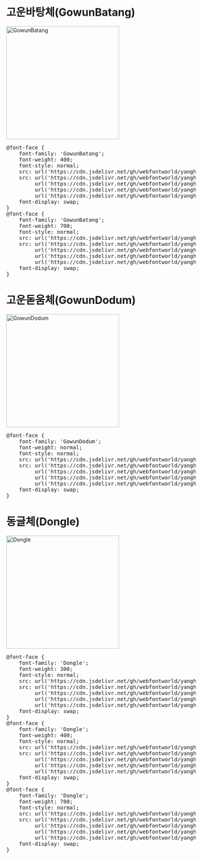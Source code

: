 # 고운바탕체(GowunBatang)
<a href="https://wess.tistory.com" target="_blank">
    <img src="https://webfontworld.github.io/yangheeryu/GowunBatang.jpg" alt="GowunBatang" style="width:300px">
</a>
<pre>
@font-face {
    font-family: 'GowunBatang';
    font-weight: 400;
    font-style: normal;
    src: url('https://cdn.jsdelivr.net/gh/webfontworld/yangheeryu/GowunBatangRegular.eot');
    src: url('https://cdn.jsdelivr.net/gh/webfontworld/yangheeryu/GowunBatangRegulareot?#iefix') format('embedded-opentype'),
         url('https://cdn.jsdelivr.net/gh/webfontworld/yangheeryu/GowunBatangRegular.woff2') format('woff2'),
         url('https://cdn.jsdelivr.net/gh/webfontworld/yangheeryu/GowunBatangRegular.woff') format('woff'),
         url('https://cdn.jsdelivr.net/gh/webfontworld/yangheeryu/GowunBatangRegular.ttf') format("truetype");
    font-display: swap;
} 
@font-face {
    font-family: 'GowunBatang';
    font-weight: 700;
    font-style: normal;
    src: url('https://cdn.jsdelivr.net/gh/webfontworld/yangheeryu/GowunBatangBold.eot');
    src: url('https://cdn.jsdelivr.net/gh/webfontworld/yangheeryu/GowunBatangBold.eot?#iefix') format('embedded-opentype'),
         url('https://cdn.jsdelivr.net/gh/webfontworld/yangheeryu/GowunBatangBold.woff2') format('woff2'),
         url('https://cdn.jsdelivr.net/gh/webfontworld/yangheeryu/GowunBatangBold.woff') format('woff'),
         url('https://cdn.jsdelivr.net/gh/webfontworld/yangheeryu/GowunBatangBold.ttf') format("truetype");
    font-display: swap;
} 
</pre> 


# 고운돋움체(GowunDodum)
<a href="https://wess.tistory.com" target="_blank">
    <img src="https://webfontworld.github.io/yangheeryu/GowunDodum.jpg" alt="GowunDodum" style="width:300px">
</a>
<pre>
@font-face {
    font-family: 'GowunDodum';
    font-weight: normal;
    font-style: normal;
    src: url('https://cdn.jsdelivr.net/gh/webfontworld/yangheeryu/GowunDodum.eot');
    src: url('https://cdn.jsdelivr.net/gh/webfontworld/yangheeryu/GowunDodum?#iefix') format('embedded-opentype'),
         url('https://cdn.jsdelivr.net/gh/webfontworld/yangheeryu/GowunDodum.woff2') format('woff2'),
         url('https://cdn.jsdelivr.net/gh/webfontworld/yangheeryu/GowunDodum.woff') format('woff'),
         url('https://cdn.jsdelivr.net/gh/webfontworld/yangheeryu/GowunDodum.ttf') format("truetype");
    font-display: swap;
} 
</pre>

# 동글체(Dongle)
<a href="https://wess.tistory.com" target="_blank">
    <img src="https://webfontworld.github.io/yangheeryu/Dongle.jpg" alt="Dongle" style="width:300px">
</a>
<pre>
@font-face {
    font-family: 'Dongle';
    font-weight: 300;
    font-style: normal;
    src: url('https://cdn.jsdelivr.net/gh/webfontworld/yangheeryu/DongleLight.eot');
    src: url('https://cdn.jsdelivr.net/gh/webfontworld/yangheeryu/DongleLight?#iefix') format('embedded-opentype'),
         url('https://cdn.jsdelivr.net/gh/webfontworld/yangheeryu/DongleLight.woff2') format('woff2'),
         url('https://cdn.jsdelivr.net/gh/webfontworld/yangheeryu/DongleLight.woff') format('woff'),
         url('https://cdn.jsdelivr.net/gh/webfontworld/yangheeryu/DongleLight.ttf') format("truetype");
    font-display: swap;
} 
@font-face {
    font-family: 'Dongle';
    font-weight: 400;
    font-style: normal;
    src: url('https://cdn.jsdelivr.net/gh/webfontworld/yangheeryu/DongleRegular.eot');
    src: url('https://cdn.jsdelivr.net/gh/webfontworld/yangheeryu/DongleRegular?#iefix') format('embedded-opentype'),
         url('https://cdn.jsdelivr.net/gh/webfontworld/yangheeryu/DongleRegular.woff2') format('woff2'),
         url('https://cdn.jsdelivr.net/gh/webfontworld/yangheeryu/DongleRegular.woff') format('woff'),
         url('https://cdn.jsdelivr.net/gh/webfontworld/yangheeryu/DongleRegular.ttf') format("truetype");
    font-display: swap;
} 
@font-face {
    font-family: 'Dongle';
    font-weight: 700;
    font-style: normal;
    src: url('https://cdn.jsdelivr.net/gh/webfontworld/yangheeryu/DongleBold.eot');
    src: url('https://cdn.jsdelivr.net/gh/webfontworld/yangheeryu/DongleBold?#iefix') format('embedded-opentype'),
         url('https://cdn.jsdelivr.net/gh/webfontworld/yangheeryu/DongleBold.woff2') format('woff2'),
         url('https://cdn.jsdelivr.net/gh/webfontworld/yangheeryu/DongleBold.woff') format('woff'),
         url('https://cdn.jsdelivr.net/gh/webfontworld/yangheeryu/DongleBold.ttf') format("truetype");
    font-display: swap;
} 
</pre>

